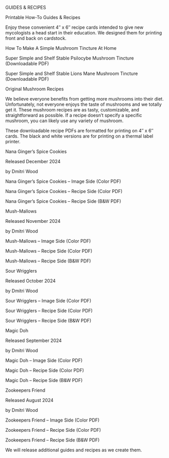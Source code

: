 GUIDES & RECIPES

Printable How-To Guides & Recipes

Enjoy these convenient 4″ x 6″ recipe cards intended to give new mycologists a head start in their education. We designed them for printing front and back on cardstock.

How To Make A Simple Mushroom Tincture At Home

Super Simple and Shelf Stable Psilocybe Mushroom Tincture (Downloadable PDF)

Super Simple and Shelf Stable Lions Mane Mushroom Tincture (Downloadable PDF)

Original Mushroom Recipes

We believe everyone benefits from getting more mushrooms into their diet. Unfortunately, not everyone enjoys the taste of mushrooms and we totally get it. These mushroom recipes are as tasty, customizable, and straightforward as possible. If a recipe doesn’t specify a specific mushroom, you can likely use any variety of mushroom.

These downloadable recipe PDFs are formatted for printing on 4″ x 6″ cards. The black and white versions are for printing on a thermal label printer.

Nana Ginger’s Spice Cookies

Released December 2024

by Dmitri Wood

Nana Ginger’s Spice Cookies – Image Side (Color PDF)

Nana Ginger’s Spice Cookies – Recipe Side (Color PDF)

Nana Ginger’s Spice Cookies – Recipe Side (B&W PDF)

Mush-Mallows

Released November 2024

by Dmitri Wood

Mush-Mallows – Image Side (Color PDF)

Mush-Mallows – Recipe Side (Color PDF)

Mush-Mallows – Recipe Side (B&W PDF)

Sour Wrigglers

Released October 2024

by Dmitri Wood

Sour Wrigglers – Image Side (Color PDF)

Sour Wrigglers – Recipe Side (Color PDF)

Sour Wrigglers – Recipe Side (B&W PDF)

Magic Doh

Released September 2024

by Dmitri Wood

Magic Doh – Image Side (Color PDF)

Magic Doh – Recipe Side (Color PDF)

Magic Doh – Recipe Side (B&W PDF)

Zookeepers Friend

Released August 2024

by Dmitri Wood

Zookeepers Friend – Image Side (Color PDF)

Zookeepers Friend – Recipe Side (Color PDF)

Zookeepers Friend – Recipe Side (B&W PDF)

We will release additional guides and recipes as we create them.